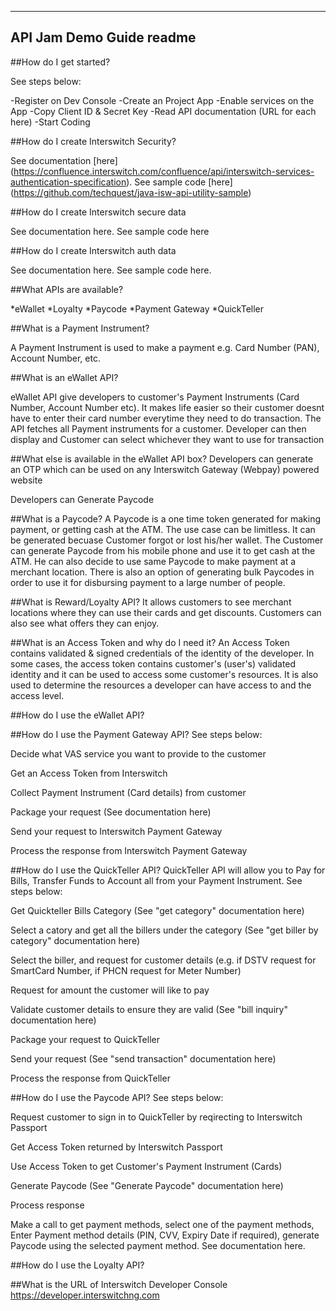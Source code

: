 -------------------------
API Jam Demo Guide readme
-------------------------

##How do I get started?

See steps below:

-Register on Dev Console
-Create an Project App
-Enable services on the App
-Copy Client ID & Secret Key
-Read API documentation (URL for each here)
-Start Coding



##How do I create Interswitch Security?

See documentation [here] (https://confluence.interswitch.com/confluence/api/interswitch-services-authentication-specification). See sample code [here] (https://github.com/techquest/java-isw-api-utility-sample)


	
##How do I create Interswitch secure data

See documentation here. See sample code here



##How do I create Interswitch auth data

See documentation here. See sample code here.



##What APIs are available?

*eWallet
	*Loyalty
	*Paycode
	*Payment Gateway
	*QuickTeller

	
##What is a Payment Instrument?

A Payment Instrument is used to make a payment e.g. Card Number (PAN), Account Number, etc.


##What is an eWallet API?

eWallet API give developers to customer's Payment Instruments (Card Number, Account Number etc). It makes life easier so their customer doesnt have to enter their card number everytime they need to do transaction. The API fetches all Payment instruments for a customer. Developer can then display and Customer can select whichever they want to use for transaction


##What else is available in the eWallet API box?
Developers can generate an OTP which can be used on any Interswitch Gateway (Webpay) powered website

Developers can Generate Paycode
	
	
##What is a Paycode?
A Paycode is a one time token generated for making payment, or getting cash at the ATM. The use case can be limitless. It can be generated becuase Customer forgot or lost his/her wallet. The Customer can generate Paycode from his mobile phone and use it to get cash at the ATM. He can also decide to use same Paycode to make payment at a merchant location. There is also an option of generating bulk Paycodes in order to use it for disbursing payment to a large number of people.
	
##What is Reward/Loyalty API?
It allows customers to see merchant locations where they can use their cards and get discounts. Customers can also see what offers they can enjoy.
	
##What is an Access Token and why do I need it?
An Access Token contains validated & signed credentials of the identity of the developer. In some cases, the access token contains customer's (user's) validated identity and it can be used to access some customer's resources. It is also used to determine the resources a developer can have access to and the access level.

##How do I use the eWallet API?


##How do I use the Payment Gateway API?
See steps below:

Decide what VAS service you want to provide to the customer

Get an Access Token from Interswitch

Collect Payment Instrument (Card details) from customer

Package your request (See documentation here)

Send your request to Interswitch Payment Gateway

Process the response from Interswitch Payment Gateway


##How do I use the QuickTeller API?
QuickTeller API will allow you to Pay for Bills, Transfer Funds to Account all from your Payment Instrument. See steps below:

Get Quickteller Bills Category (See "get category" documentation here)

Select a catory and get all the billers under the category (See "get biller by category" documentation here)

Select the biller, and request for customer details (e.g. if DSTV request for SmartCard Number, if PHCN request for Meter Number)

Request for amount the customer will like to pay

Validate customer details to ensure they are valid (See "bill inquiry" documentation here)

Package your request to QuickTeller

Send your request (See "send transaction" documentation here)

Process the response from QuickTeller


##How do I use the Paycode API?
See steps below:

Request customer to sign in to QuickTeller by reqirecting to Interswitch Passport

Get Access Token returned by Interswitch Passport

Use Access Token to get Customer's Payment Instrument (Cards)

Generate Paycode (See "Generate Paycode" documentation here)

Process response

Make a call to get payment methods, select one of the payment methods, Enter Payment method details (PIN, CVV, Expiry Date if required), generate Paycode using the selected payment method. See documentation here.


##How do I use the Loyalty API?

##What is the URL of Interswitch Developer Console
	https://developer.interswitchng.com

	
